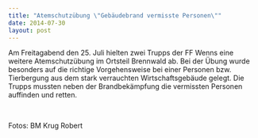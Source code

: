 ```yaml
---
title: "Atemschutzübung \"Gebäudebrand vermisste Personen\""
date: 2014-07-30
layout: post
---
```


Am Freitagabend den 25. Juli hielten zwei Trupps der FF Wenns eine weitere Atemschutzübung im Ortsteil Brennwald ab. Bei der Übung wurde besonders auf die richtige Vorgehensweise bei einer Personen bzw. Tierbergung aus dem stark verrauchten Wirtschaftsgebäude gelegt. Die Trupps mussten neben der Brandbekämpfung die vermissten Personen auffinden und retten.

 

Fotos: BM Krug Robert